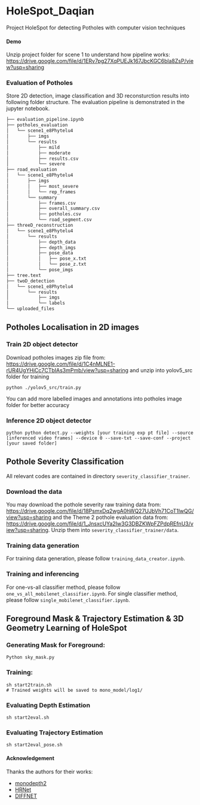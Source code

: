 # HoleSpot_Daqian

Project HoleSpot for detecting Potholes with computer vision techniques
#### Demo
Unzip project folder for scene 1 to understand how pipeline works: https://drive.google.com/file/d/1ERv7pg27XqPUEJk167JbcKGC6bla8ZsP/view?usp=sharing


### Evaluation of Potholes 
Store 2D detection, image classification and 3D reconsturction results into following folder structure. The evaluation pipeline is demonstrated in the jupyter notebook.

``` bash
├── evaluation_pipeline.ipynb
├── potholes_evaluation
│   └── scene1_e8Phytelu4
│       ├── imgs
│       └── results
│           ├── mild
│           ├── moderate
│           ├── results.csv
│           └── severe
├── road_evaluation
│   └── scene1_e8Phytelu4
│       ├── imgs
│       │   ├── most_severe
│       │   └── rep_frames
│       └── summary
│           ├── frames.csv
│           ├── overall_summary.csv
│           ├── potholes.csv
│           └── road_segment.csv
├── threeD_reconstruction
│   └── scene1_e8Phytelu4
│       └── results
│           ├── depth_data
│           ├── depth_imgs
│           ├── pose_data
│           │   ├── pose_x.txt
│           │   └── pose_z.txt
│           └── pose_imgs
├── tree.text
├── twoD_detection
│   └── scene1_e8Phytelu4
│       └── results
│           ├── imgs
│           └── labels
└── uploaded_files

```


## Potholes Localisation in 2D images
### Train 2D object detector 
Download potholes images zip file from: https://drive.google.com/file/d/1C4nMLNE1-rUR4UgYHjCc7CTbIAs3mPmb/view?usp=sharing and unzip into yolov5_src folder for training 
```
python ./yolov5_src/train.py
```
You can add more labelled images and annotations into potholes image folder for better accuracy 

### Inference 2D object detector
```
python python detect.py --weights [your training exp pt file] --source [inferenced video frames] --device 0 --save-txt --save-conf --project [your saved folder]
```

## Pothole Severity Classification
All relevant codes are contained in directory `severity_classifier_trainer`. 
### Download the data
You may download the pothole severity raw training data from: https://drive.google.com/file/d/18PsmxDq2wgA0hWQ27UJbVh71CoT1lwQG/view?usp=sharing and the Theme 2 pothole evaluation data from: https://drive.google.com/file/d/1_JnsxcUYa2Iw3G3DBZKWpFZPdpREfnU3/view?usp=sharing. Unzip them into `severity_classifier_trainer/data`. 
### Training data generation
For training data generation, please follow `training_data_creator.ipynb`. 
### Training and inferencing
For one-vs-all classifier method, please follow `one_vs_all_mobilenet_classifier.ipynb`. 
For single classifier method, please follow `single_mobilenet_classifier.ipynb`. 


## Foreground Mask & Trajectory Estimation & 3D Geometry Learning of HoleSpot 

### Generating Mask for Foreground:
```
Python sky_mask.py
```

### Training:
```
sh start2train.sh
# Trained weights will be saved to mono_model/log1/
```

### Evaluating Depth Estimation 
```
sh start2eval.sh
```

### Evaluating Trajectory Estimation 
```
sh start2eval_pose.sh
```

#### Acknowledgement
 Thanks the authors for their works:
 - [monodepth2](https://github.com/nianticlabs/monodepth2)
 - [HRNet](https://github.com/HRNet/HRNet-Semantic-Segmentation)
- [DIFFNET](https://github.com/brandleyzhou/DIFFNet/tree/a4d74f131738bdb1f8feaa52baa58de3697959e7)


